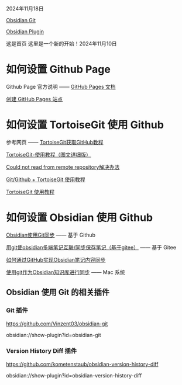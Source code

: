 
2024年11月18日

[Obsidian Git](Obsidian%20Git.md)

[Obsidian Plugin](Obsidian%20Plugin.md)

这是首页
这里是一个新的开始！2024年11月10日

# 如何设置 Github Page

Github Page 官方说明 —— [GitHub Pages 文档](https://docs.github.com/zh/pages)

[创建 GitHub Pages 站点](https://docs.github.com/zh/pages/getting-started-with-github-pages/creating-a-github-pages-site)

# 如何设置 TortoiseGit 使用 Github

参考网页 —— [TortoiseGit获取GitHub教程](https://blog.csdn.net/u011966339/article/details/106250920)

[TortoiseGit-使用教程（图文详细版）](https://www.cnblogs.com/R-bear/p/17833975.html)

[Could not read from remote repository解决办法](https://blog.csdn.net/lord_y/article/details/98592811)

[Git/Github + TortoiseGit 使用教程](https://developer.aliyun.com/article/357080)

[TortoiseGit 使用教程](https://www.cnblogs.com/anayigeren/p/10177027.html)


# 如何设置 Obsidian 使用 Github

[Obsidian使用Git同步](https://blog.csdn.net/weixin_47711503/article/details/137544921) —— 基于 Github

[用git使obsidian多端笔记互联/同步保存笔记（基于gitee）](https://blog.csdn.net/m0_56544579/article/details/143241452) —— 基于 Gitee

[如何通过GitHub实现Obsidian笔记内容同步](https://zhuanlan.zhihu.com/p/698940284)

[使用git作为Obsidian知识库进行同步](https://www.zhihu.com/question/553934327/answer/3433921968) —— Mac 系统

## Obsidian 使用 Git 的相关插件

### Git 插件

https://github.com/Vinzent03/obsidian-git

obsidian://show-plugin?id=obsidian-git

### Version History Diff 插件

https://github.com/kometenstaub/obsidian-version-history-diff

obsidian://show-plugin?id=obsidian-version-history-diff



